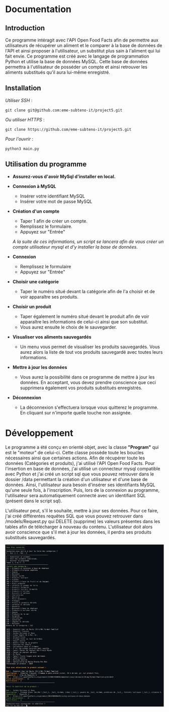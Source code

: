 Documentation
==================
## Introduction

Ce programme intéragit avec l'API Open Food Facts afin de permettre aux utilisateurs de récupérer un aliment et le comparer à la base de données de l'API et ainsi proposer à l'utilisateur, un substitut plus sain à l'aliment qui lui fait envie. Ce programme est créé avec le langage de programmation Python et utilise la base de données MySQL. 
Cette base de données permettra à l'utilisateur de posséder un compte et ainsi retrouver les aliments substitués qu'il aura lui-même enregistré. 

## Installation

_Utiliser SSH_ :

    git clone git@github.com:eme-subteno-it/project5.git

_Ou utiliser HTTPS_ :

    git clone https://github.com/eme-subteno-it/project5.git

_Pour l'ouvrir_ :

    python3 main.py

## Utilisation du programme

* **Assurez-vous d'avoir MySql d'installer en local.**

* **Connexion à MySQL**
    * Insérer votre identifiant MySQL
    * Insérer votre mot de passe MySQL

* **Création d'un compte** 
    * Taper 1 afin de créer un compte.
    * Remplissez le formulaire.
    * Appuyez sur "Entrée"

    _A la suite de ces informations, un script se lancera afin de vous créer un compte utilisateur mysql et d'y installer
    la base de données._

* **Connexion**
    * Remplissez le formulaire
    * Appuyez sur "Entrée"

* **Choisir une catégorie**
    * Taper le numéro situé devant la catégorie afin de l'a choisir et de voir apparaître ses produits.

* **Choisir un produit**
    * Taper également le numéro situé devant le produit afin de voir apparaître les informations de celui-ci ainsi que 
    son substitut.
    * Vous aurez ensuite le choix de le sauvegarder.

* **Visualiser vos aliments sauvegardés**
    * Un menu vous permet de visualiser les produits sauvegardés. Vous aurez alors la liste de tout vos produits 
    sauvegardé avec toutes leurs informations.

* **Mettre à jour les données**
    * Vous aurez la possibilité dans ce programme de mettre à jour les données. En acceptant, vous devez prendre conscience
    que ceci supprimera également vos produits substitués enregistrés.

* **Déconnexion**
    * La déconnexion s'effectuera lorsque vous quitterez le programme. En cliquant sur n'importe quelle touche non assignée.

Développement
=================
Le programme a été conçu en orienté objet, avec la classe **"Program"** qui est le "moteur" de celui-ci. Cette classe possède
toute les boucles nécessaires ainsi que certaines actions. Afin de récupérer toute les données (Catégories et produits), j'ai
utilisé l'API Open Food Facts. Pour l'insertion en base de données, j'ai utilisé un connecteur mysql compatible avec Python
et j'ai créé un script sql que vous pouvez retrouver dans le dossier /data permettant la création d'un utilisateur et d'une 
base de données. Ainsi, l'utilisateur aura besoin d'insérer ses identifiants MySQL qu'une seule fois, à l'inscription. Puis,
lors de la connexion au programme, l'utilisateur sera automatiquement connecté avec un identifiant SQL (présent dans le script sql).

L'utilisateur peut, s'il le souhaite, mettre à jour ses données. Pour ce faire, j'ai créé différentes requêtes SQL que vous
pouvez retrouver dans /models/Request.py qui DELETE (supprime) les valeurs présentes dans les tables afin de télécharger à
nouveau du contenu. L'utilisateur doit alors avoir conscience que s'il met à jour les données, il perdra ses produits substitués 
sauvegardés.

![](/data/img.png)